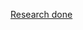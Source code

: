 [Research done](https://github.com/nguyensjsu/fa18-281-code-monks/blob/master/Vrushali%20Jadhav/Research.md)

